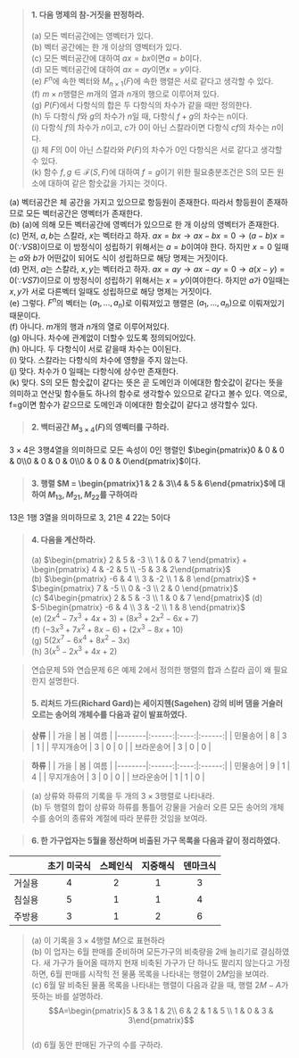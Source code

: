 > #### 1. 다음 명제의 참-거짓을 판정하라.
>   (a) 모든 벡터공간에는 영벡터가 있다.<br>
>   (b) 벡터 공간에는 한 개 이상의 영벡터가 있다.<br>
>   (c) 모든 벡터공간에 대하여 $ax = bx$이면$a = b$이다.<br>
>   (d) 모든 벡터공간에 대하여 $ax = ay$이면$x = y$이다.<br>
>   (e) $F^n$에 속한 벡터와 $M_{n\times1}(F)$에 속한 행렬은 서로 같다고 생각할 수 있다.<br>
>   (f) $m\times n$행렬은 $m$개의 열과 $n$개의 행으로 이루어져 있다.<br>
>   (g) $P(F)$에서 다항식의 합은 두 다항식의 차수가 같을 때만 정의한다.<br>
>   (h) 두 다항식 $f$와 $g$의 차수가 $n$일 때, 다항식 $f+g$의 차수는 n이다.<br>
>   (i) 다항식 $f$의 차수가 $n$이고, $c$가 0이 아닌 스칼라이면 다항식 $cf$의 차수는 $n$이다.<br>
>   (j) 체 $F$의 0이 아닌 스칼라와 $P(F)$의 차수가 0인 다항식은 서로 같다고 생각할 수 있다.<br>
>   (k) 함수 $f,g\in\mathcal{F}(S,F)$에 대하여 $f = g$이기 위한 필요충분조건은 S의 모든 원소에 대하여 같은 함숫값을 가지는 것이다.<br>

(a) 벡터공간은 체 공간을 가지고 있으므로 항등원이 존재한다. 따라서 항등원이 존재하므로 모든 벡터공간은 영벡터가 존재한다.<br>
(b)  (a)에 의해 모든 벡터공간에 영벡터가 있으므로 한 개 이상의 영벡터가 존재한다.<br>
(c)  먼저, $a,b$는 스칼라, $x$는 벡터라고 하자. $ax = bx \rightarrow ax - bx = 0\rightarrow (a - b)x = 0 (\because VS8)$이므로 이 방정식이 성립하기 위해서는 $a=b$이여야 한다. 하지만  $x=0$ 일때는 $a$와 $b$가 어떤값이 되어도 식이 성립하므로 해당 명제는 거짓이다.<br>
(d) 먼저, $a$는 스칼라, $x,y$는 벡터라고 하자. $ax = ay \rightarrow ax - ay = 0 \rightarrow a(x-y) = 0 (\because VS7)$이므로 이 방정식이 성립하기 위해서는 $x=y$이여야한다. 하지만 $a$가 0일때는 $x,y$가 서로 다른벡터 일때도 성립하므로 해당 명제는 거짓이다.<br>
(e) 그렇다.  $F^n$의 벡터는 $(a_1,...,a_n)$로 이뤄져있고 행렬은 $(a_1,...,a_n)$으로 이뤄져있기 때문이다.<br>
(f) 아니다. $m$개의 행과 $n$개의 열로 이루어져있다.<br>
(g) 아니다. 차수에 관계없이 더할수 있도록 정의되어있다.<br>
(h) 아니다. 두 다항식이 서로 같을때 차수는 0이된다. <br>
(i) 맞다. 스칼라는 다항식의 차수에 영향을 주지 않는다.<br>
(j) 맞다. 차수가 0 일때는 다항식에 상수만 존재한다.<br>
(k) 맞다. S의 모든 함숫값이 같다는 뜻은 곧 도메인과 이에대한 함숫값이 같다는 뜻을 의미하고 연산및 함수들도 하나의 함수로 생각할수 있으므로 같다고 볼수 있다. 역으로, f=g이면 함수가 같으므로 도메인과 이에대한 함숫값이 같다고 생각할수 있다.<br>
> #### 2. 백터공간 $M_{3\times4}(F)$의 영벡터를 구하라.
$3\times4$은 3행4열을 의미하므로 모든 속성이 0인 행렬인 $\begin{pmatrix}0 & 0 & 0 & 0\\0 & 0 & 0 & 0\\0 & 0 & 0 & 0\end{pmatrix}$이다.
> #### 3. 행렬 $M = \begin{pmatrix}1 & 2 & 3\\4 & 5 & 6\end{pmatrix}$에 대하여 $M_{13}, M_{21}, M_{22}$를 구하여라
$13$은 1행 3열을 의미하므로 3, 21은 4 22는 5이다
> #### 4. 다음을 계산하라.
> (a) $\begin{pmatrix} 2 & 5 & -3 \\ 1 & 0  & 7 \end{pmatrix} + \begin{pmatrix} 4 & -2 & 5 \\ -5 & 3 & 2\end{pmatrix}$<br>
> (b) $\begin{pmatrix} -6 & 4 \\ 3 & -2 \\ 1 & 8 \end{pmatrix}$ + $\begin{pmatrix} 7 & -5 \\ 0 & -3 \\ 2 & 0 \end{pmatrix}$<br>
> (c) $4\begin{pmatrix} 2 & 5 & -3 \\ 1 & 0 & 7 \end{pmatrix}$
> (d) $-5\begin{pmatrix} -6 & 4 \\ 3 & -2 \\ 1 & 8 \end{pmatrix}$<br>
> (e) $(2x^4-7x^3+4x+3) + (8x^3+ 2x^2 - 6x + 7)$<br>
> (f) $(-3x^3+7x^2+8x-6)+(2x^3-8x+10)$<br>
> (g) $5(2x^7-6x^4+8x^2-3x)$<br>
> (h) $3(x^5-2x^3+4x+2)$ <br>


> 연습문제 5와 연습문제 6은 예제 2에서 정의한 행렬의 합과 스칼라 곱이 왜 필요한지 설명한다.
> #### 5. 리처드 가드(Richard Gard)는 세이지헨(Sagehen) 강의 비버 댐을 거슬러 오르는 송어의 개체수를 다음과 같이 발표하였다.  


>**상류**
>|            | 가을 | 봄 | 여름 |
>|--------|:------:|:----:|:------:|
>| 민물송어   | 8    | 3  | 1    |
>| 무지개송어 | 3    | 0  | 0    |
>| 브라운송어 | 3    | 0  | 0    |

>**하류**
>|            | 가을 | 봄 | 여름 |
>|--------|:------:|:----:|:------:|
>| 민물송어   | 9    | 1  | 4    |
>| 무지개송어 | 3    | 0  | 0    |
>| 브라운송어 | 1    | 1  | 0    |

> (a) 상류와 하류의 기록을 두 개의 $3 \times 3$행렬로 나타내라.<br>
> (b) 두 행렬의 합이 상류와 하류를 통틀어 강물을 거슬러 오른 모든 송어의 개체수를 송어의 종류와 계절에 따라 분류한 것임을 보여라.<br>

> #### 6. 한 가구업자는 5월을 정산하며 비출된 가구 목록을 다음과 같이 정리하였다.

|            | 초기 미국식 | 스페인식 | 지중해식 | 덴마크식 |
|--------|:------:|:----:|:------:| :-------:|
| 거실용   | 4    | 2  | 1    | 3 |
| 침실용 | 5    | 1  | 1    | 4 | 
| 주방용 | 3    | 1  | 2    | 6|
> (a) 이 기록을 $3 \times 4$행렬 $M$으로 표현하라  
> (b) 이 업자는 6월 판매를 준비하며 모든가구의 비축량을 2배 늘리기로 결심하였다. 새 가구가 들어올 때까지 현재 비축된 가구가 단 하나도 팔리지 않는다고 가정하면, 6월 판매를 시작힉 전 물품 목록을 나타내는 행렬이 $2M$임을 보여라.  
> (c) 6월 말 비축된 물품 목록을 나타내는 행렬이 다음과 같을 때, 행렬 $2M - A$가 뜻하는 바를 설명하라. $$A=\begin{pmatrix}5 & 3 & 1 & 2\\  6 & 2 & 1 & 5 \\ 1 & 0 & 3 & 3\end{pmatrix}$$  
> (d) 6월 동안 판매된 가구의 수를 구하라.









